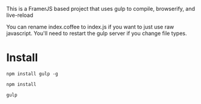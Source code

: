 This is a FramerJS based project that uses gulp to compile, browserify, and live-reload

You can rename index.coffee to index.js if you want to just use raw javascript.  You'll need to restart the gulp server if you change file types.

# Install

`npm install gulp -g`

`npm install`

`gulp`
